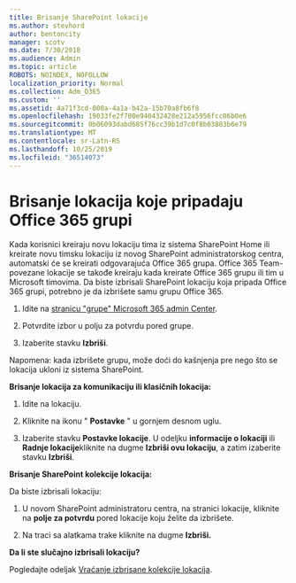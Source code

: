 ```yaml
---
title: Brisanje SharePoint lokacije
ms.author: stevhord
author: bentoncity
manager: scotv
ms.date: 7/30/2018
ms.audience: Admin
ms.topic: article
ROBOTS: NOINDEX, NOFOLLOW
localization_priority: Normal
ms.collection: Adm_O365
ms.custom: ''
ms.assetid: 4a71f3cd-000a-4a1a-b42a-15b70a8fb6f8
ms.openlocfilehash: 19033fe2f700e940432428e212a5956fcc06b0e6
ms.sourcegitcommit: 0b06093dabd685f76cc39b1d7c0f8b03883b6e79
ms.translationtype: MT
ms.contentlocale: sr-Latn-RS
ms.lasthandoff: 10/25/2019
ms.locfileid: "36514073"
---
```

# <a name="delete-sites-that-belong-to-an-office-365-group"></a>Brisanje lokacija koje pripadaju Office 365 grupi

Kada korisnici kreiraju novu lokaciju tima iz sistema SharePoint Home ili kreirate novu timsku lokaciju iz novog SharePoint administratorskog centra, automatski će se kreirati odgovarajuća Office 365 grupa. Office 365 Team-povezane lokacije se takođe kreiraju kada kreirate Office 365 grupu ili tim u Microsoft timovima. Da biste izbrisali SharePoint lokaciju koja pripada Office 365 grupi, potrebno je da izbrišete samu grupu Office 365. 
  
1. Idite na [stranicu "grupe" Microsoft 365 admin Center](https://portal.office.com/adminportal/home#/groups).
    
2. Potvrdite izbor u polju za potvrdu pored grupe.
    
3. Izaberite stavku **Izbriši**.
    
Napomena: kada izbrišete grupu, može doći do kašnjenja pre nego što se lokacija ukloni iz sistema SharePoint.
  
**Brisanje lokacija za komunikaciju ili klasičnih lokacija:**

1. Idite na lokaciju.
  
2. Kliknite na ikonu " **Postavke** " u gornjem desnom uglu. 
  
3. Izaberite stavku **Postavke lokacije**. U odeljku **informacije o lokaciji** ili **Radnje lokacije**kliknite na dugme **Izbriši ovu lokaciju**, a zatim izaberite stavku **Izbriši**.
  
**Brisanje SharePoint kolekcije lokacija:**

Da biste izbrisali lokaciju:
  
1. U novom SharePoint administratoru centra, na stranici lokacije, kliknite na **polje za potvrdu** pored lokacije koju želite da izbrišete. 
    
2. Na traci sa alatkama trake kliknite na dugme **Izbriši.**
    
**Da li ste slučajno izbrisali lokaciju?**

Pogledajte odeljak [Vraćanje izbrisane kolekcije lokacija](https://go.microsoft.com/fwlink/?linkid=867660).
  

